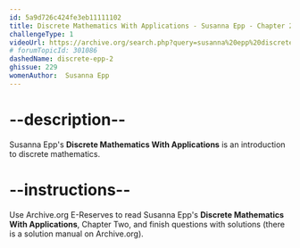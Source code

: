 ```yaml
---
id: 5a9d726c424fe3eb11111102
title: Discrete Mathematics With Applications - Susanna Epp - Chapter 2
challengeType: 1
videoUrl: https://archive.org/search.php?query=susanna%20epp%20discrete%20mathematics
# forumTopicId: 301086
dashedName: discrete-epp-2
ghissue: 229
womenAuthor:  Susanna Epp
---
```


# --description--

Susanna Epp's __Discrete Mathematics With Applications__ is an introduction to discrete mathematics.

# --instructions--

Use Archive.org E-Reserves to read Susanna Epp's __Discrete Mathematics With Applications__, Chapter Two, and finish questions with solutions (there is a solution manual on Archive.org). 